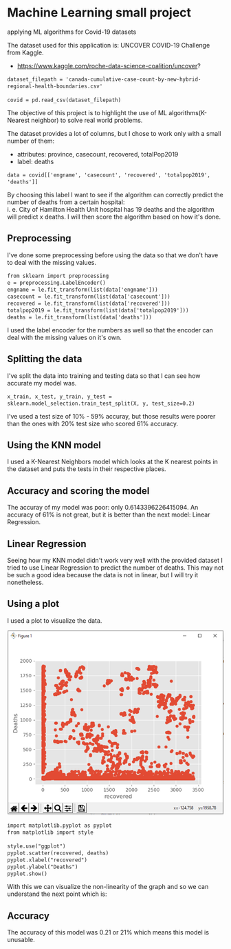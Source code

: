 # Machine Learning small project
applying ML algorithms for Covid-19 datasets

The dataset used for this application is: UNCOVER COVID-19 Challenge from Kaggle.
 - https://www.kaggle.com/roche-data-science-coalition/uncover?
```
dataset_filepath = 'canada-cumulative-case-count-by-new-hybrid-regional-health-boundaries.csv'

covid = pd.read_csv(dataset_filepath)
```
The objective of this project is to highlight the use of ML algorithms(K-Nearest neighbor) to solve real world problems.

The dataset provides a lot of columns, but I chose to work only with a small number of them:
- attributes: province, casecount, recovered, totalPop2019
- label: deaths

```
data = covid[['engname', 'casecount', 'recovered', 'totalpop2019', 'deaths']]
```

By choosing this label I want to see if the algorithm can correctly predict the number of deaths from a certain hospital:<br>
i. e. City of Hamilton Health Unit hospital has 19 deaths and the algorithm will predict x deaths. I will then score the algorithm based on how it's done.

<h2> Preprocessing </h2>
I've done some preprocessing before using the data so that we don't have to deal with the missing values.

```
from sklearn import preprocessing
e = preprocessing.LabelEncoder()
engname = le.fit_transform(list(data['engname']))
casecount = le.fit_transform(list(data['casecount']))
recovered = le.fit_transform(list(data['recovered']))
totalpop2019 = le.fit_transform(list(data['totalpop2019']))
deaths = le.fit_transform(list(data['deaths']))
```
I used the label encoder for the numbers as well so that the encoder can deal with the missing values on it's own.
<h2> Splitting the data </h2>
I've split the data into training and testing data so that I can see how accurate my model was. 

```
x_train, x_test, y_train, y_test = sklearn.model_selection.train_test_split(X, y, test_size=0.2)
```

I've used a test size of 10% - 59% accuray, but those results were poorer than the ones with 20% test size who scored 61% accuracy.

<h2> Using the KNN model </h2>
I used a K-Nearest Neighbors model which looks at the K nearest points in the dataset and puts the tests in their respective places.
<h2> Accuracy and scoring the model </h2>
The accuray of my model was poor: only 0.6143396226415094. An accuracy of 61% is not great, but it is better than the next model: Linear Regression.

<h2>Linear Regression</h2>
Seeing how my KNN model didn't work very well with the provided dataset I tried to use Linear Regression to predict the number of deaths. This may not be such a good idea because the data is not in linear, but I will try it nonetheless. 

<h2> Using a plot </h2>
I used a plot to visualize the data.


![Graph](https://github.com/ClaudiuFilip110/MLPlaySpace/blob/master/graph.PNG)

```
import matplotlib.pyplot as pyplot
from matplotlib import style

style.use("ggplot")
pyplot.scatter(recovered, deaths)
pyplot.xlabel("recovered")
pyplot.ylabel("Deaths")
pyplot.show()
```

With this we can visualize the non-linearity of the graph and so we can understand the next point which is:

<h2>Accuracy</h2>
The accuracy of this model was 0.21 or 21% which means this model is unusable.


